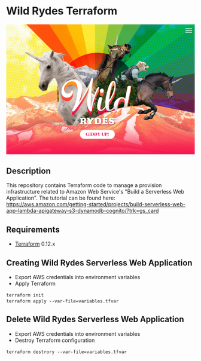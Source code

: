 # Wild Rydes Terraform
![Wild Rydes](wildrydes-homepage.png)

## Description
This repository contains Terraform code to manage a provision infrastructure related to Amazon Web Service's "Build a Serverless Web Application". The tutorial can be found here: https://aws.amazon.com/getting-started/projects/build-serverless-web-app-lambda-apigateway-s3-dynamodb-cognito/?trk=gs_card

## Requirements
* [Terraform](https://www.terraform.io/downloads.html) 0.12.x

## Creating Wild Rydes Serverless Web Application

* Export AWS credentials into environment variables
* Apply Terraform

```
terraform init
terraform apply --var-file=variables.tfvar
```

## Delete Wild Rydes Serverless Web Application
* Export AWS credentials into environment variables
* Destroy Terraform configuration

```
terraform destrory --var-file=variables.tfvar
```
        